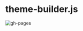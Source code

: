 # theme-builder.js


![gh-pages](https://github.com/github/docs/actions/workflows/static.yml/badge.svg)